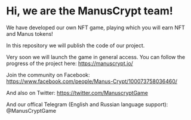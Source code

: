 # Hi, we are the ManusCrypt team! 
We have developed our own NFT game, playing which you will earn NFT and Manus tokens!

In this repository we will publish the code of our project.


Very soon we will launch the game in general access. 
You can follow the progress of the project here:
https://manuscrypt.io/

Join the community on Facebook:
https://www.facebook.com/people/Manus-Crypt/100073758036460/

And also on Twitter:
https://twitter.com/ManuscryptGame

And our offical Telegram (English and Russian language support):
@ManusCryptGame

